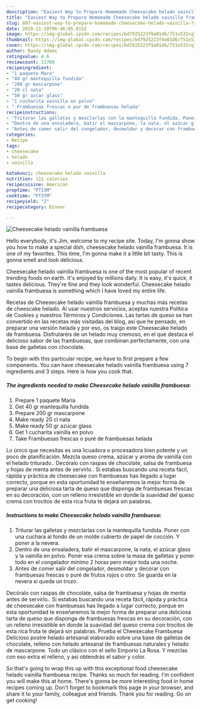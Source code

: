 ```yaml
---
description: "Easiest Way to Prepare Homemade Cheesecake helado vainilla frambuesa"
title: "Easiest Way to Prepare Homemade Cheesecake helado vainilla frambuesa"
slug: 887-easiest-way-to-prepare-homemade-cheesecake-helado-vainilla-frambuesa
date: 2020-11-20T06:46:05.815Z
image: https://img-global.cpcdn.com/recipes/bd7925223f9a01d6/751x532cq70/cheesecake-helado-vainilla-frambuesa-foto-principal.jpg
thumbnail: https://img-global.cpcdn.com/recipes/bd7925223f9a01d6/751x532cq70/cheesecake-helado-vainilla-frambuesa-foto-principal.jpg
cover: https://img-global.cpcdn.com/recipes/bd7925223f9a01d6/751x532cq70/cheesecake-helado-vainilla-frambuesa-foto-principal.jpg
author: Randy Adams
ratingvalue: 4.6
reviewcount: 11760
recipeingredient:
- "1 paquete Mara"
- "40 gr mantequilla fundida"
- "200 gr mascarpone"
- "20 cl nata"
- "50 gr azcar glass"
- "1 cucharita vainilla en polvo"
- " Frambuesas frescas o pur de frambuesas helada"
recipeinstructions:
- "Triturar las galletas y mezclarlas con la mantequilla fundida. Poner con una cuchara al fondo de un molde cubierto de papel de cocción. Y poner a la nevera."
- "Dentro de una ensaladera, batir el mascarpone, la nata, el azúcar glass y la vainilla en polvo. Poner esa crema sobre la masa de galletas y poner todo en el congelador mínimo 2 horas pero mejor toda una noche."
- "Antes de comer salir del congelador, desmoldar y decorar con frambuesas frescas o puré de frutos rojos o otro. Se guarda en la nevera si queda un trozo."
categories:
- Recipe
tags:
- cheesecake
- helado
- vainilla

katakunci: cheesecake helado vainilla 
nutrition: 111 calories
recipecuisine: American
preptime: "PT13M"
cooktime: "PT37M"
recipeyield: "2"
recipecategory: Dinner

---
```



![Cheesecake helado vainilla frambuesa](https://img-global.cpcdn.com/recipes/bd7925223f9a01d6/751x532cq70/cheesecake-helado-vainilla-frambuesa-foto-principal.jpg)

Hello everybody, it's Jim, welcome to my recipe site. Today, I'm gonna show you how to make a special dish, cheesecake helado vainilla frambuesa. It is one of my favorites. This time, I'm gonna make it a little bit tasty. This is gonna smell and look delicious.

Cheesecake helado vainilla frambuesa is one of the most popular of recent trending foods on earth. It's enjoyed by millions daily. It is easy, it's quick, it tastes delicious. They're fine and they look wonderful. Cheesecake helado vainilla frambuesa is something which I have loved my entire life.

Recetas de Cheesecake helado vainilla frambuesa y muchas más recetas de cheescake helado. Al usar nuestros servicios, aceptas nuestra Política de Cookies y nuestros Términos y Condiciones. Las tartas de queso se han convertido en las recetas más visitadas del blog, así que he pensado, en preparar una versión helada y por eso, os traigo este Cheesecake helado de frambuesa. Disfrutaréis de un helado muy cremoso, en el que destaca el delicioso sabor de las frambuesas, que combinan perfectamente, con una base de galletas con chocolate.


To begin with this particular recipe, we have to first prepare a few components. You can have cheesecake helado vainilla frambuesa using 7 ingredients and 3 steps. Here is how you cook that.

<!--inarticleads1-->

##### The ingredients needed to make Cheesecake helado vainilla frambuesa:

1. Prepare 1 paquete María
1. Get 40 gr mantequilla fundida
1. Prepare 200 gr mascarpone
1. Make ready 20 cl nata
1. Make ready 50 gr azúcar glass
1. Get 1 cucharita vainilla en polvo
1. Take  Frambuesas frescas o puré de frambuesas helada


Lo único que necesitas es una licuadora o procesadora bien potente y un poco de planificación. Mezcla queso crema, azúcar y aroma de vainilla con el helado triturado.. Decóralo con raspas de chocolate, salsa de frambuesa y hojas de menta antes de servirlo.. Si estabas buscando una receta fácil, rápida y práctica de cheesecake con frambuesas has llegado a lugar correcto, porque en esta oportunidad te enseñaremos la mejor forma de preparar una deliciosa tarta de queso que disponga de frambuesas frescas en su decoración, con un relleno irresistible en donde la suavidad del queso crema con trocitos de esta rica fruta te dejará sin palabras. 

<!--inarticleads2-->

##### Instructions to make Cheesecake helado vainilla frambuesa:

1. Triturar las galletas y mezclarlas con la mantequilla fundida. Poner con una cuchara al fondo de un molde cubierto de papel de cocción. Y poner a la nevera.
1. Dentro de una ensaladera, batir el mascarpone, la nata, el azúcar glass y la vainilla en polvo. Poner esa crema sobre la masa de galletas y poner todo en el congelador mínimo 2 horas pero mejor toda una noche.
1. Antes de comer salir del congelador, desmoldar y decorar con frambuesas frescas o puré de frutos rojos o otro. Se guarda en la nevera si queda un trozo.


Decóralo con raspas de chocolate, salsa de frambuesa y hojas de menta antes de servirlo.. Si estabas buscando una receta fácil, rápida y práctica de cheesecake con frambuesas has llegado a lugar correcto, porque en esta oportunidad te enseñaremos la mejor forma de preparar una deliciosa tarta de queso que disponga de frambuesas frescas en su decoración, con un relleno irresistible en donde la suavidad del queso crema con trocitos de esta rica fruta te dejará sin palabras. Prueba el Cheesecake Frambuesa Delicioso postre helado artesanal elaborado sobre una base de galletas de chocolate, relleno con helado artesanal de frambuesas naturales y helado de mascarpone. Todo un clásico con el sello Emporio La Rosa. Y mezclas con eso extra el relleno, y así obtendrás el sabor y color. 

So that's going to wrap this up with this exceptional food cheesecake helado vainilla frambuesa recipe. Thanks so much for reading. I'm confident you will make this at home. There's gonna be more interesting food in home recipes coming up. Don't forget to bookmark this page in your browser, and share it to your family, colleague and friends. Thank you for reading. Go on get cooking!
